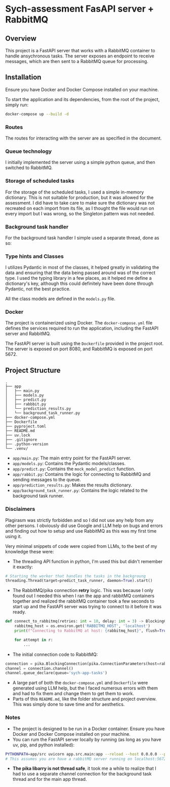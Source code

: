 # Sych-assessment FasAPI server + RabbitMQ

## Overview
This project is a FastAPI server that works with a RabbitMQ container to handle ansychronous tasks. The server exposes an endpoint to receive messages, which are then sent to a RabbitMQ queue for processing.

## Installation
Ensure you have Docker and Docker Compose installed on your machine.

To start the application and its dependencies, from the root of the project, simply run:

```bash
docker-compose up --build -d
```
### Routes
The routes for interacting with the server are as specified in the document.

### Queue technology
I initially implemented the server using a simple python queue, and then switched to RabbitMQ.


### Storage of scheduled tasks
For the storage of the scheduled tasks, I used a simple in-memory dictionary. This is not suitable for production, but it was allowed for the assessment. I did have to take care to make sure the dictionary was not recreated on each import from its file, as I thought the file would run on every import but I was wrong, so the Singleton pattern was not needed.

### Background task handler 
For the background task handler I simple used a separate thread, done as so:

### Type hints and Classes
I utilizes Pydantic in most of the classes, it helped greatly in validating the data and ensuring that the data being passed around was of the correct type. I used the typing library in a few places, as it helped me define a dictionary's key, although this could definitely have been done through Pydantic, not the best practice.

All the class models are defined in the `models.py` file.

### Docker
The project is containerized using Docker. The `docker-compose.yml` file defines the services required to run the application, including the FastAPI server and RabbitMQ.

The FastAPI server is built using the `Dockerfile` provided in the project root. The server is exposed on port 8080, and RabbitMQ is exposed on port 5672.

## Project Structure
```plaintext
.
├── app
│   ├── main.py 
│   ├── models.py
│   ├── predict.py
│   ├── rabbbit.py
│   └── prediction_results.py
│   └── background_task_runner.py
├── docker-compose.yml
├── Dockerfile
├── pyproject.toml
├── README.md
├── uv.lock
├── .gitignore
├── .python-version
└── .venv/

```
- `app/main.py`: The main entry point for the FastAPI server.
- `app/models.py`: Contains the Pydantic models/classes.
- `app/predict.py`: Contains the `mock_model_predict` function.
- `app/rabbit.py`: Contains the logic for connecting to RabbitMQ and sending messages to the queue.
- `app/prediction_results.py`: Makes the results dictionary.
- `app/background_task_runner.py`: Contains the logic related to the background task runner.

### Disclaimers
Plagirasm was strictly forbidden and so I did not use any help from any other persons. I obviously did use Google and LLM help on bugs and errors and finding out how to setup and use RabbitMQ as this was my first time using it.

Very minimal snippets of code were copied from LLMs, to the best of my knowledge these were:
-  The threading API function in python, I'm used this but didn't remember it exactly:
```python
# Starting the worker that handles the tasks in the backgroung
threading.Thread(target=predict_task_runner, daemon=True).start()
```
- The RabbitMQ/pika connection **retry** logic. This was because I only found out I needed this when I ran the app and rabbitMQ containers together and realized the rabbitMQ container took a few seconds to start up and the FastAPI server was trying to connect to it before it was ready.
```python
def connect_to_rabbitmq(retries: int = 10, delay: int = 3) -> BlockingChannel:
    rabbitmq_host = os.environ.get('RABBITMQ_HOST', 'localhost')
    print(f"Connecting to RabbitMQ at host: {rabbitmq_host}", flush=True)

    for attempt in r:
        ...
```
- The initial connection code to RabbitMQ: 
```python
connection = pika.BlockingConnection(pika.ConnectionParameters(host=rabbitmq_host))
channel = connection.channel()
channel.queue_declare(queue='sych-app-tasks')
```
- A large part of both the `docker-compose.yml` and `Dockerfile` were generated using LLM help, but the I faced numerous errors with them and had to fix them and change them to get them to work.
- Parts of this `README.md`, like the folder structure and project overview. This was simply done to save time and for aesthetics.

### Notes
- The project is designed to be run in a Docker container. Ensure you have Docker and Docker Compose installed on your machine.
- You can rum the FastAPI server locally by running (as long as you have uv, pip, and python installed):
```bash
PYTHONPATH=app/src uvicorn app.src.main:app --reload --host 0.0.0.0 --port 8080
# This assumes you are have a rabbitMQ server running on localhost:5672
```
- **The pika libarry is not thread safe**, it took me a while to realize that I had to use a separate channel connection for the background task thread and for the main app thread. 
